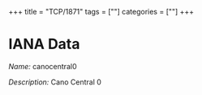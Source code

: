 +++
title = "TCP/1871"
tags = [""]
categories = [""]
+++

# IANA Data

_Name:_ canocentral0

_Description:_ Cano Central 0

